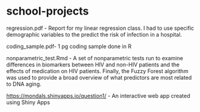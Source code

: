 # school-projects

regression.pdf - Report for my linear regression class. I had to use specific demographic variables to the predict the risk of infection in a hospital. 

coding_sample.pdf- 1 pg coding sample done in R

nonparametric_test.Rmd - A set of nonparametric tests run to examine differences in biomarkers between HIV and non-HIV patients and the effects of medication on HIV patients. Finally, the Fuzzy Forest algorithm was used to provide a broad overview of what predictors are most related to DNA aging. 

https://mondals.shinyapps.io/question1/ - An interactive web app created using Shiny Apps
